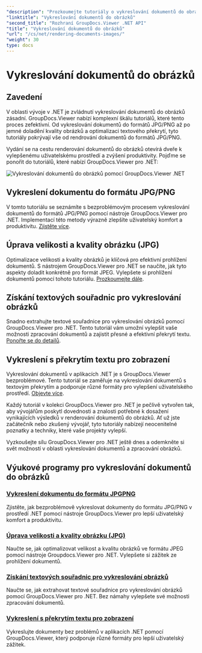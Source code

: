 ```yaml
---
"description": "Prozkoumejte tutoriály o vykreslování dokumentů do obrázků pomocí nástroje GroupDocs.Viewer pro .NET. Optimalizujte kvalitu obrázků, extrahujte souřadnice textu a vylepšete uživatelský komfort."
"linktitle": "Vykreslování dokumentů do obrázků"
"second_title": "Rozhraní GroupDocs.Viewer .NET API"
"title": "Vykreslování dokumentů do obrázků"
"url": "/cs/net/rendering-documents-images/"
"weight": 30
type: docs
---
```

# Vykreslování dokumentů do obrázků

## Zavedení

V oblasti vývoje v .NET je zvládnutí vykreslování dokumentů do obrázků zásadní. GroupDocs.Viewer nabízí komplexní škálu tutoriálů, které tento proces zefektivní. Od vykreslování dokumentů do formátů JPG/PNG až po jemné doladění kvality obrázků a optimalizaci textového překrytí, tyto tutoriály pokrývají vše od rendrování dokumentů do formátů JPG/PNG.

Vydání se na cestu renderování dokumentů do obrázků otevírá dveře k vylepšenému uživatelskému prostředí a zvýšení produktivity. Pojďme se ponořit do tutoriálů, které nabízí GroupDocs.Viewer pro .NET:

![Vykreslování dokumentů do obrázků pomocí GroupDocs.Viewer .NET](/viewer/rendering-documents-images/image.png)

## Vykreslení dokumentu do formátu JPG/PNG
V tomto tutoriálu se seznámíte s bezproblémovým procesem vykreslování dokumentů do formátů JPG/PNG pomocí nástroje GroupDocs.Viewer pro .NET. Implementací této metody výrazně zlepšíte uživatelský komfort a produktivitu. [Zjistěte více](./render-jpg-png/).

## Úprava velikosti a kvality obrázku (JPG)
Optimalizace velikosti a kvality obrázků je klíčová pro efektivní prohlížení dokumentů. S nástrojem GroupDocs.Viewer pro .NET se naučíte, jak tyto aspekty doladit konkrétně pro formát JPEG. Vylepšete si prohlížení dokumentů pomocí tohoto tutoriálu. [Prozkoumejte dále](./adjust-image-size-and-quality-jpg/).

## Získání textových souřadnic pro vykreslování obrázků
Snadno extrahujte textové souřadnice pro vykreslování obrázků pomocí GroupDocs.Viewer pro .NET. Tento tutoriál vám umožní vylepšit vaše možnosti zpracování dokumentů a zajistit přesné a efektivní překrytí textu. [Ponořte se do detailů](./get-text-coordinates-image/).

## Vykreslení s překrytím textu pro zobrazení
Vykreslování dokumentů v aplikacích .NET je s GroupDocs.Viewer bezproblémové. Tento tutoriál se zaměřuje na vykreslování dokumentů s textovým překrytím a podporuje různé formáty pro vylepšení uživatelského prostředí. [Objevte více](./render-with-text-overlay/).

Každý tutoriál v kolekci GroupDocs.Viewer pro .NET je pečlivě vytvořen tak, aby vývojářům poskytl dovednosti a znalosti potřebné k dosažení vynikajících výsledků v renderování dokumentů do obrázků. Ať už jste začátečník nebo zkušený vývojář, tyto tutoriály nabízejí neocenitelné poznatky a techniky, které vaše projekty vylepší.

Vyzkoušejte sílu GroupDocs.Viewer pro .NET ještě dnes a odemkněte si svět možností v oblasti vykreslování dokumentů a zpracování obrázků.

## Výukové programy pro vykreslování dokumentů do obrázků
### [Vykreslení dokumentu do formátu JPGPNG](./render-jpg-png/)
Zjistěte, jak bezproblémově vykreslovat dokumenty do formátu JPG/PNG v prostředí .NET pomocí nástroje GroupDocs.Viewer pro lepší uživatelský komfort a produktivitu.
### [Úprava velikosti a kvality obrázku (JPG)](./adjust-image-size-and-quality-jpg/)
Naučte se, jak optimalizovat velikost a kvalitu obrázků ve formátu JPEG pomocí nástroje Groupdocs.Viewer pro .NET. Vylepšete si zážitek ze prohlížení dokumentů.
### [Získání textových souřadnic pro vykreslování obrázků](./get-text-coordinates-image/)
Naučte se, jak extrahovat textové souřadnice pro vykreslování obrázků pomocí GroupDocs.Viewer pro .NET. Bez námahy vylepšete své možnosti zpracování dokumentů.
### [Vykreslení s překrytím textu pro zobrazení](./render-with-text-overlay/)
Vykreslujte dokumenty bez problémů v aplikacích .NET pomocí GroupDocs.Viewer, který podporuje různé formáty pro lepší uživatelský zážitek.